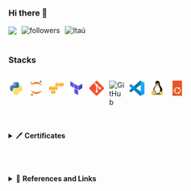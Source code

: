 ### Hi there 👋

<div style="display: flex; flex-direction: row; align-items: center;">

  <a href="www.linkedin.com/in/lmatospereira" target="_blank">
    <img align="left" style="margin-right: 10px;" src="https://img.shields.io/badge/-LinkedIn-%230077B5?style=for-the-badge&logo=linkedin&logoColor=white" target="_blank">
  </a>
  
  <a href="https://github.com/lmatospereira?tab=followers">
    <img align="left" style="margin-right: 10px;" alt="followers" title="Follow me on Github" src="https://custom-icon-badges.demolab.com/github/followers/lmatospereira?color=673FCF&labelColor=542DB5&style=for-the-badge&logo=person-add&label=Follow&logoColor=white"/>
  </a>
  
  <a href="https://www.itau.com.br/">
    <img align="left" style="margin-right: 10px;" alt="Itaú" title="Itaú" src="https://custom-icon-badges.demolab.com/static/v1?logo=itau&label=working+@&message=itau&labelColor=E1017C&color=FE209B&style=for-the-badge">
  </a>
  
</div>

<br>

### Stacks

<div style="display: flex; flex-wrap: wrap;">

  <a href="https://www.python.org/"><img align="left" alt="Python" width="30px" style="margin-right: 10px;" src="https://raw.githubusercontent.com/devicons/devicon/master/icons/python/python-original.svg"/></a>
  
  <a href="https://jupyter.org/"><img align="left" alt="Jupyter" width="30px" style="margin-right: 10px;" src="https://raw.githubusercontent.com/devicons/devicon/master/icons/jupyter/jupyter-original.svg"/></a>
  
  <a href="https://aws.amazon.com/"><img align="left" alt="AWS" width="30px" style="margin-right: 10px;" src="https://raw.githubusercontent.com/devicons/devicon/master/icons/amazonwebservices/amazonwebservices-original.svg"/></a>
  
  <a href="https://www.terraform.io/"><img align="left" alt="Terraform" width="30px" style="margin-right: 10px;" src="https://raw.githubusercontent.com/devicons/devicon/master/icons/terraform/terraform-original.svg"/></a>
  
  <a href="https://git-scm.com/"><img align="left" alt="Git" width="30px" style="margin-right: 10px;" src="https://raw.githubusercontent.com/devicons/devicon/master/icons/git/git-original.svg"/></a>
  
  <a href="https://github.com/"><img align="left" alt="GitHub" width="30px" style="margin-right: 10px;" src="https://user-images.githubusercontent.com/3369400/139447912-e0f43f33-6d9f-45f8-be46-2df5bbc91289.png"/></a>
  
  <a href="https://code.visualstudio.com/"><img align="left" alt="VSCode" width="30px" style="margin-right: 10px;" src="https://raw.githubusercontent.com/devicons/devicon/master/icons/vscode/vscode-original.svg"/></a>
  
  <a href="https://www.linux.org/"><img align="left" alt="Linux" width="30px" style="margin-right: 10px;" src="https://raw.githubusercontent.com/devicons/devicon/master/icons/linux/linux-original.svg"/></a>
  
  <a href="https://ubuntu.com/"><img align="left" alt="Ubuntu" width="30px" style="margin-right: 10px;" src="https://raw.githubusercontent.com/devicons/devicon/master/icons/ubuntu/ubuntu-plain.svg"/></a>
  
</div>

<br>
<br>

<div style="display: flex; flex-direction: column;">
<details style="z-index: 1;">
  <summary>🖊️ <b>Certificates</b> </summary>
  
  <a href="https://www.credly.com/badges/8aacfeda-ca0b-49e0-a9f6-788993e723fd/public_url">
    <img src="https://images.credly.com/size/340x340/images/0e284c3f-5164-4b21-8660-0d84737941bc/image.png" alt="AWS Solutions Architect Associate Badge" align="left" width="100px"style="margin-right: 10px;">
  </a>

  <a href="https://www.credly.com/badges/8aacfeda-ca0b-49e0-a9f6-788993e723fd/public_url">
    <img src="https://images.credly.com/size/340x340/images/0e284c3f-5164-4b21-8660-0d84737941bc/image.png" alt="AWS Solutions Architect Associate Badge" align="left" width="100px"style="margin-right: 10px;">
  </a>


</details>

<br><br>

<details style="z-index: 1;">
  <summary>🔗 <b>References and Links</b></summary>
  
- Devs: [@ThiagoPanini](https://github.com/ThiagoPanini), [@ForrestKnight](https://github.com/forrestknight), [@DenverCoder1](https://github.com/DenverCoder1), [@CodeSTACKr](https://github.com/codeSTACKr), [@rishavchanda](https://github.com/rishavchanda), [@rafaballerini](https://github.com/rafaballerini), [@arthurspk](https://github.com/arthurspk), [@Lissy93](https://github.com/Lissy93), [@gautamkrishnar](https://github.com/gautamkrishnar)

</details>
</div>

